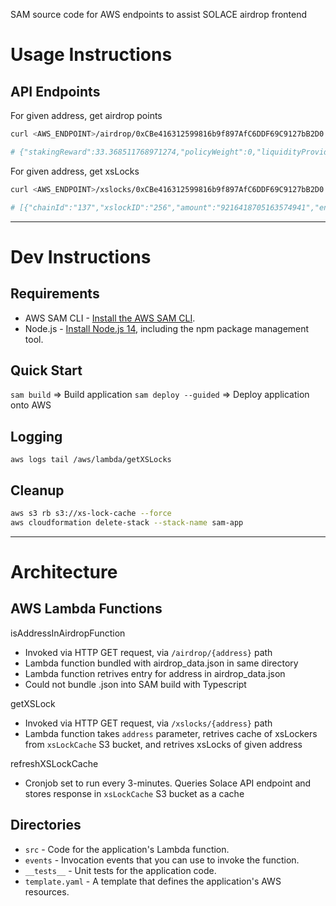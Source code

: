 SAM source code for AWS endpoints to assist SOLACE airdrop frontend

# Usage Instructions

## API Endpoints

For given address, get airdrop points

```bash
curl <AWS_ENDPOINT>/airdrop/0xCBe416312599816b9f897AfC6DDF69C9127bB2D0

# {"stakingReward":33.368511768971274,"policyWeight":0,"liquidityProviderRewards":1.304753037912153,"airdropPoints":192.93096916906418,"airdropPointsProportion":0.00029333637709662806}
```

For given address, get xsLocks

```bash
curl <AWS_ENDPOINT>/xslocks/0xCBe416312599816b9f897AfC6DDF69C9127bB2D0

# [{"chainId":"137","xslockID":"256","amount":"9216418705163574941","end":"1650273249","multiplier":1},{"chainId":"137","xslockID":"257","amount":"20000000000000000000","end":"1775811567","multiplier":8.629703589626587}]
```

---

# Dev Instructions

## Requirements

* AWS SAM CLI - [Install the AWS SAM CLI](https://docs.aws.amazon.com/serverless-application-model/latest/developerguide/serverless-sam-cli-install.html).
* Node.js - [Install Node.js 14](https://nodejs.org/en/), including the npm package management tool.

## Quick Start

`sam build` => Build application
`sam deploy --guided` => Deploy application onto AWS

## Logging

`aws logs tail /aws/lambda/getXSLocks`

## Cleanup

```bash
aws s3 rb s3://xs-lock-cache --force
aws cloudformation delete-stack --stack-name sam-app
```

---

# Architecture

## AWS Lambda Functions

isAddressInAirdropFunction
- Invoked via HTTP GET request, via `/airdrop/{address}` path
- Lambda function bundled with airdrop_data.json in same directory
- Lambda function retrives entry for address in airdrop_data.json
- Could not bundle .json into SAM build with Typescript

getXSLock
- Invoked via HTTP GET request, via `/xslocks/{address}` path
- Lambda function takes `address` parameter, retrives cache of xsLockers from `xsLockCache` S3 bucket, and retrives xsLocks of given address

refreshXSLockCache
- Cronjob set to run every 3-minutes. Queries Solace API endpoint and stores response in `xsLockCache` S3 bucket as a cache

## Directories

- `src` - Code for the application's Lambda function.
- `events` - Invocation events that you can use to invoke the function.
- `__tests__` - Unit tests for the application code. 
- `template.yaml` - A template that defines the application's AWS resources.
